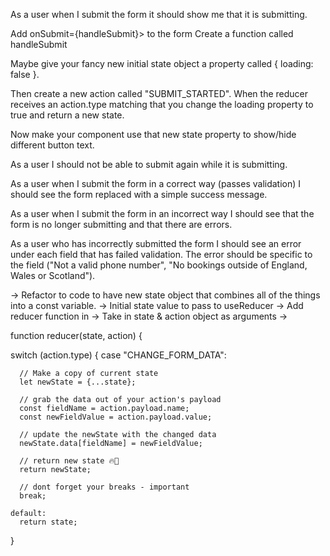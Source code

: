 As a user when I submit the form it should show me that it is submitting.

Add onSubmit={handleSubmit}> to the form
Create a function called handleSubmit

Maybe give your fancy new initial state object a property called { loading: false }.

Then create a new action called "SUBMIT_STARTED". When the reducer receives an action.type matching that you change the loading property to true and return a new state.

Now make your component use that new state property to show/hide different button text.



As a user I should not be able to submit again while it is submitting.

As a user when I submit the form in a correct way (passes validation) I should see the form replaced with a simple success message.

As a user when I submit the form in an incorrect way I should see that the form is no longer submitting and that there are errors.

As a user who has incorrectly submitted the form I should see an error under each field that has failed validation. The error should be specific to the field ("Not a valid phone number", "No bookings outside of England, Wales or Scotland").

-> Refactor to code to have new state object that combines all of the things into a const variable.
-> Initial state value to pass to useReducer
-> Add reducer function in
-> Take in state & action object as arguments
->


function reducer(state, action) {
  
  switch (action.type) {
    case "CHANGE_FORM_DATA":

      // Make a copy of current state
      let newState = {...state}; 
      
      // grab the data out of your action's payload
      const fieldName = action.payload.name;
      const newFieldValue = action.payload.value;
      
      // update the newState with the changed data
      newState.data[fieldName] = newFieldValue;
      
      // return new state 🔥🚀
      return newState;
      
      // dont forget your breaks - important
      break;
      
    default:
      return state;
  }